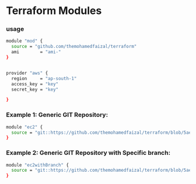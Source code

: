 # Terraform Modules

### usage

```sh
module "mod" {
  source = "github.com/themohamedfaizal/terraform"
  ami        = "ami-"
}


provider "aws" {
  region     = "ap-south-1"
  access_key = "key"
  secret_key = "key"

}
```


### Example 1: Generic GIT Repository:

```sh
module "ec2" {
  source = "git::https://github.com/themohamedfaizal/terraform/blob/5aebd02adca0bee850121cf854916e90ca300060/ec2.tf"
}
```

### Example 2: Generic GIT Repository with Specific branch:
```sh
module "ec2withBranch" {
  source = "git::https://github.com/themohamedfaizal/terraform/blob/5aebd02adca0bee850121cf854916e90ca300060/ec2.tf?ref=main"
}
```



